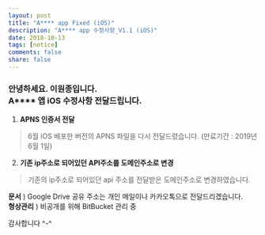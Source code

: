 ```yaml
---
layout: post
title: "A**** app Fixed (iOS)"
description: "A**** app 수정사항_V1.1 (iOS)"
date: 2018-10-13
tags: [notice]
comments: false
share: false
---
```


### 안녕하세요. 이원종입니다.<br>A\*\*\*\* 앱 iOS 수정사항 전달드립니다.

1. **APNS 인증서 전달**
> 6월 iOS 배포한 버전의 APNS 파일을 다시 전달드렸습니다. (만료기간 : 2019년 6월 1일)
  
2. **기존 ip주소로 되어있던 API주소를 도메인주소로 변경**
> 기존의 ip주소로 되어있던 api 주소를 전달받은 도메인주소로 변경하였습니다.

**문서** ) Google Drive 공유 주소는 개인 메일이나 카카오톡으로 전달드리겠습니다.  
**형상관리** ) 비공개를 위해 BitBucket 관리 중

감사합니다 ^-^
